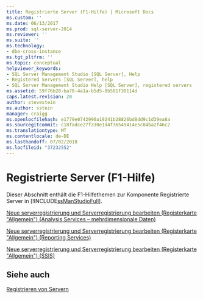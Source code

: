 ```yaml
---
title: Registrierte Server (F1-Hilfe) | Microsoft Docs
ms.custom: ''
ms.date: 06/13/2017
ms.prod: sql-server-2014
ms.reviewer: ''
ms.suite: ''
ms.technology:
- dbe-cross-instance
ms.tgt_pltfrm: ''
ms.topic: conceptual
helpviewer_keywords:
- SQL Server Management Studio [SQL Server], Help
- Registered Servers [SQL Server], help
- SQL Server Management Studio Help [SQL Server], registered servers
ms.assetid: 59f76b28-ba78-4a1a-b5d5-8b581f30114d
caps.latest.revision: 20
author: stevestein
ms.author: sstein
manager: craigg
ms.openlocfilehash: e1779e0742990a19241b28826bd8dd9c1d39ea8a
ms.sourcegitcommit: c18fadce27f330e1d4f36549414e5c84ba2f46c2
ms.translationtype: MT
ms.contentlocale: de-DE
ms.lasthandoff: 07/02/2018
ms.locfileid: "37232552"
---
```

# <a name="registered-servers-f1-help"></a>Registrierte Server (F1-Hilfe)
  Dieser Abschnitt enthält die F1-Hilfethemen zur Komponente Registrierte Server in [!INCLUDE[ssManStudioFull](../../includes/ssmanstudiofull-md.md)].  
  
 [Neue serverregistrierung und Serverregistrierung bearbeiten &#40;Registerkarte "Allgemein"&#41; &#40;Analysis Services – mehrdimensionale Daten&#41;](../../database-engine/new-edit-server-registration-analysis-services-multidimensional-data.md)  
  
 [Neue serverregistrierung und Serverregistrierung bearbeiten &#40;Registerkarte "Allgemein"&#41; &#40;Reporting Services&#41;](../../database-engine/new-or-edit-server-registration-general-tab-reporting-services.md)  
  
 [Neue serverregistrierung und Serverregistrierung bearbeiten &#40;Registerkarte "Allgemein"&#41; &#40;SSIS&#41;](../../database-engine/new-or-edit-server-registration-general-tab-ssis.md)  
  
## <a name="see-also"></a>Siehe auch  
 [Registrieren von Servern](register-servers.md)  
  
  
